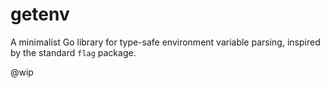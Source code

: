 # getenv

A minimalist Go library for type-safe environment variable parsing, inspired
by the standard `flag` package.

@wip

